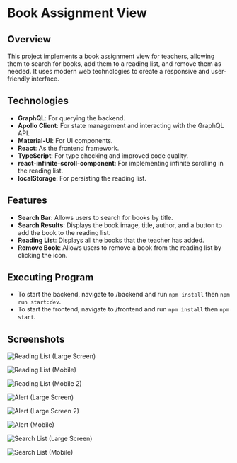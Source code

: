 # Book Assignment View

## Overview

This project implements a book assignment view for teachers, allowing them to search for books, add them to a reading list, and remove them as needed. It uses modern web technologies to create a responsive and user-friendly interface.

## Technologies

- **GraphQL**: For querying the backend.
- **Apollo Client**: For state management and interacting with the GraphQL API.
- **Material-UI**: For UI components.
- **React**: As the frontend framework.
- **TypeScript**: For type checking and improved code quality.
- **react-infinite-scroll-component**: For implementing infinite scrolling in the reading list.
- **localStorage**: For persisting the reading list.

## Features

- **Search Bar**: Allows users to search for books by title.
- **Search Results**: Displays the book image, title, author, and a button to add the book to the reading list.
- **Reading List**: Displays all the books that the teacher has added.
- **Remove Book**: Allows users to remove a book from the reading list by clicking the icon.

## Executing Program

- To start the backend, navigate to /backend and run `npm install` then `npm run start:dev`.
- To start the frontend, navigate to /frontend and run `npm install` then `npm start`.

## Screenshots

![Reading List (Large Screen)](https://github.com/otienogeoffrey812/book-assignment-view/blob/master/reading_list_large_screen.png)

![Reading List (Mobile)](https://github.com/otienogeoffrey812/book-assignment-view/blob/master/reading_list_mobile.png)

![Reading List (Mobile 2)](https://github.com/otienogeoffrey812/book-assignment-view/blob/master/reading_list_mobile_2.png)

![Alert (Large Screen)](https://github.com/otienogeoffrey812/book-assignment-view/blob/master/alert_large_screen.png)

![Alert (Large Screen 2)](https://github.com/otienogeoffrey812/book-assignment-view/blob/master/alert_large_screen_2.png)

![Alert (Mobile)](https://github.com/otienogeoffrey812/book-assignment-view/blob/master/alert_mobile.png)

![Search List (Large Screen)](https://github.com/otienogeoffrey812/book-assignment-view/blob/master/search_list_large_screen.png)

![Search List (Mobile)](https://github.com/otienogeoffrey812/book-assignment-view/blob/master/search_list_mobile.png)
